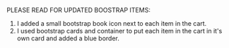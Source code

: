 PLEASE READ FOR UPDATED BOOSTRAP ITEMS:
1. I added a small bootstrap book icon next to each item in the cart.
2. I used bootstrap cards and container to put each item in the cart in it's own card and added a blue border. 
